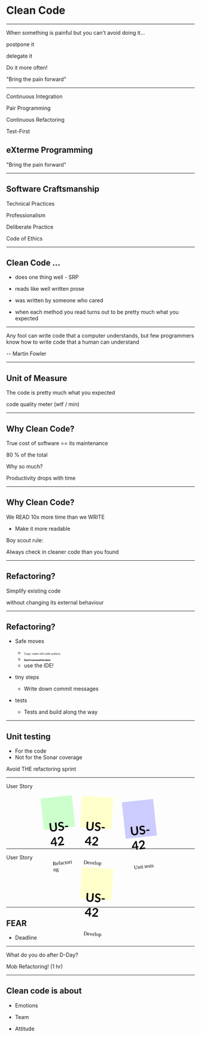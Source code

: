 Clean Code
=
----

When something is painful but you can't avoid doing it...

postpone it                   <!-- .element: class="fragment fade-in-then-out" -->

delegate it                   <!-- .element: class="fragment fade-in-then-out" -->

Do it more often!             <!-- .element: class="fragment" -->

"Bring the pain forward"    <!-- .element: class="fragment" -->

----
Continuous Integration  <!-- .element: class="fragment" -->

Pair Programming        <!-- .element: class="fragment" -->

Continuous Refactoring  <!-- .element: class="fragment" -->

Test-First              <!-- .element: class="fragment" -->

## eXterme Programming

"Bring the pain forward"

----
## Software Craftsmanship

Technical Practices

Professionalism

Deliberate Practice

Code of Ethics


----
## Clean Code ...

<div class="no-bullets">

- does one thing well - SRP           <!-- .element: class="fragment" -->

- reads like well written prose        <!-- .element: class="fragment" -->

- was written by someone who cared     <!-- .element: class="fragment" -->

- when each method you read turns out to be pretty much what you expected <!-- .element: class="fragment" -->

</div>

----
Any fool can write code that a computer understands,
but few programmers know how to write code that a human can understand

-- Martin Fowler

----
## Unit of Measure

The code is pretty much what you expected

code quality meter (wtf / min) <!-- .element: class="fragment" -->

----
## Why Clean Code?

True cost of software == its maintenance <!-- .element: class="fragment" -->

80 % of the total <!-- .element: class="fragment" -->

Why so much? <!-- .element: class="fragment" -->

Productivity drops with time <!-- .element: class="fragment" -->

----
## Why Clean Code?

We READ 10x more time than we WRITE

* Make it more readable

Boy scout rule:

Always check in cleaner code than you found


----
## Refactoring?

Simplify existing code

without changing its external behaviour <!-- .element: class="fragment" -->

----
## Refactoring?

<div class="no-bullets">

- Safe moves
    - <span style="font-size:0.5em;">Copy: make old code useless</span>
    - <span style="font-size:0.5em;"><del>Don't cut and fix later</del></span>
    - use the IDE!

- tiny steps <!-- .element: class="fragment" -->
    - Write down commit messages <!-- .element: class="fragment" -->

- tests <!-- .element: class="fragment" -->
    - Tests and build along the way <!-- .element: class="fragment" -->

</div>

----
## Unit testing

- For the code
- Not for the Sonar coverage

Avoid THE refactoring sprint <!-- .element: class="fragment" -->

----
User Story
<link href="https://fonts.googleapis.com/css2?family=Reenie+Beanie&display=swap" rel="stylesheet">
<div style="margin: 20px auto; font-family: 'Lato';">
<ul style="margin:0; padding:0; list-style:none; display: flex; flex-wrap: wrap; justify-content: center; ">
  <li style="margin-right: 20px">
    <a href="#" style="text-decoration:none; color:#000; background:#cfc; display:block; height:4em; width:4em; padding:1em; transform: rotate(-6deg);">
      <h3 style="font-weight: bold; font-size: 2rem; color:#000; ">US-42</h3>
      <p style="font-family: 'Reenie Beanie';">Refactoring</p>
    </a>
  </li>
  <li style="margin-right: 20px">
    <a href="#" style="text-decoration:none; color:#000; background:#ffc; display:block; height:4em; width:4em; padding:1em; transform: rotate(3deg);">
      <h3 style="font-weight: bold; font-size: 2rem; color:#000; ">US-42</h3>
      <p style="font-family: 'Reenie Beanie';">Develop</p>
    </a>
  </li>
  <li style="margin: 10px">
    <a href="#" style="text-decoration:none; color:#000; background:#ccf; display:block; height:5em; width:4em; padding:1em; transform: rotate(-6deg);">
      <h3 style="font-weight: bold; font-size: 2rem; color:#000; ">US-42</h3>
      <p style="font-family: 'Reenie Beanie';">Unit tests</p>
    </a>
  </li>
</ul>
</div>

----
User Story
<div style="margin: 20px auto; font-family: 'Lato';">
<ul style="margin:0; padding:0; list-style:none; display: flex; flex-wrap: wrap; justify-content: center; ">
  <li style="margin-right: 20px">
    <a href="#" style="text-decoration:none; color:#000; background:#ffc; display:block; height:4em; width:4em; padding:1em; transform: rotate(3deg);">
      <h3 style="font-weight: bold; font-size: 2rem; color:#000; ">US-42</h3>
      <p style="font-family: 'Reenie Beanie';">Develop</p>
    </a>
  </li>
</ul>
</div>

----
## FEAR

- Deadline

----
What do you do after D-Day?

Mob Refactoring! (1 hr)   <!-- .element: class="fragment" -->

----
## Clean code is about

<div class="no-bullets">

- Emotions <!-- .element: class="fragment" -->

- Team <!-- .element: class="fragment" -->

- Attitude <!-- .element: class="fragment" -->

</div>


